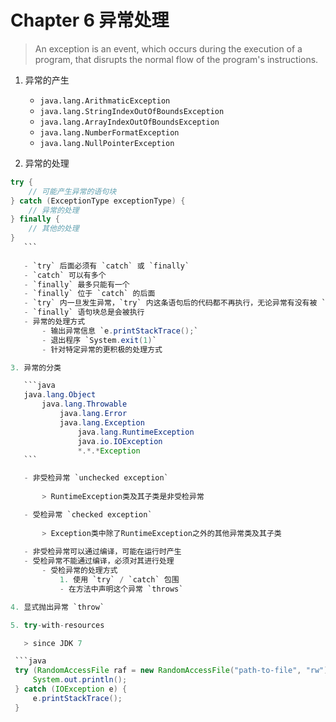 # Chapter 6 异常处理

> An exception is an event, which occurs during the execution of a program, that disrupts the normal flow of the program's instructions.

1. 异常的产生
    - `java.lang.ArithmaticException`
    - `java.lang.StringIndexOutOfBoundsException`
    - `java.lang.ArrayIndexOutOfBoundsException`
    - `java.lang.NumberFormatException`
    - `java.lang.NullPointerException`
        
2. 异常的处理

 ```java
 try {
     // 可能产生异常的语句块
 } catch (ExceptionType exceptionType) {
     // 异常的处理
 } finally {
     // 其他的处理
 }
    ```
    
    - `try` 后面必须有 `catch` 或 `finally`
    - `catch` 可以有多个
    - `finally` 最多只能有一个
    - `finally` 位于 `catch` 的后面
    - `try` 内一旦发生异常，`try` 内这条语句后的代码都不再执行，无论异常有没有被 `catch`
    - `finally` 语句块总是会被执行
    - 异常的处理方式
        - 输出异常信息 `e.printStackTrace();`
        - 退出程序 `System.exit(1)`
        - 针对特定异常的更积极的处理方式

3. 异常的分类

    ```java
    java.lang.Object
        java.lang.Throwable
            java.lang.Error
            java.lang.Exception
                java.lang.RuntimeException
                java.io.IOException
                *.*.*Exception
    ```

    - 非受检异常 `unchecked exception`
        
        > RuntimeException类及其子类是非受检异常

    - 受检异常 `checked exception`
    
        > Exception类中除了RuntimeException之外的其他异常类及其子类
    
    - 非受检异常可以通过编译，可能在运行时产生
    - 受检异常不能通过编译，必须对其进行处理
        - 受检异常的处理方式
            1. 使用 `try` / `catch` 包围
            - 在方法中声明这个异常 `throws`

4. 显式抛出异常 `throw`

5. try-with-resources

    > since JDK 7

  ```java
  try (RandomAccessFile raf = new RandomAccessFile("path-to-file", "rw")){
      System.out.println();
  } catch (IOException e) {
      e.printStackTrace();
  }
  ```


